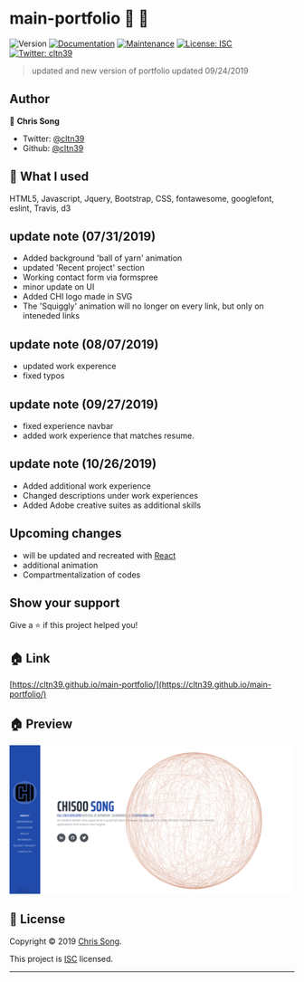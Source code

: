 # main-portfolio 👋 👋
![Version](https://img.shields.io/badge/version-1.3.2-blue.svg?cacheSeconds=2592000)
[![Documentation](https://img.shields.io/badge/documentation-yes-brightgreen.svg)](https://github.com/cltn39/main-portfolio#readme)
[![Maintenance](https://img.shields.io/badge/Maintained%3F-yes-green.svg)](https://github.com/cltn39/main-portfolio/graphs/commit-activity)
[![License: ISC](https://img.shields.io/badge/License-ISC-yellow.svg)](https://github.com/cltn39/main-portfolio/blob/master/LICENSE)
[![Twitter: cltn39](https://img.shields.io/twitter/follow/cltn39.svg?style=social)](https://twitter.com/cltn39)

> updated and new version of portfolio
updated 09/24/2019

## Author

👤 **Chris Song**

* Twitter: [@cltn39](https://twitter.com/cltn39)
* Github: [@cltn39](https://github.com/cltn39)

## 🤝 What I used
HTML5, Javascript, Jquery, Bootstrap, CSS, fontawesome, googlefont, eslint, Travis, d3

## update note (07/31/2019)
 - Added background 'ball of yarn' animation
 - updated 'Recent project' section
 - Working contact form via formspree
 - minor update on UI
 - Added CHI logo made in SVG
 - The 'Squiggly' animation will no longer on every link, but only on inteneded links

 ## update note (08/07/2019)
 - updated work experence
 - fixed typos

 ## update note (09/27/2019)
 - fixed experience navbar
 - added work experience that matches resume. 

 ## update note (10/26/2019)
 - Added additional work experience
 - Changed descriptions under work experiences
 - Added Adobe creative suites as additional skills
 
## Upcoming changes
- will be updated and recreated with [React](https://reactjs.org/)
- additional animation
- Compartmentalization of codes

## Show your support

Give a ⭐️ if this project helped you!

## 🏠 Link
[https://cltn39.github.io/main-portfolio/](https://cltn39.github.io/main-portfolio/)

## 🏠 Preview
![Image of Preview](/assets/img/preview.PNG)

## 📝 License

Copyright © 2019 [Chris Song](https://github.com/cltn39).

This project is [ISC](https://github.com/cltn39/background-widget/blob/master/LICENSE) licensed.

***
